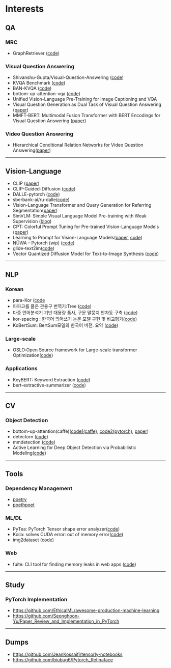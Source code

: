 # Interests

## QA
### MRC
- GraphRetriever ([code](https://github.com/shmsw25/GraphRetriever))

### Visual Question Answering
- Shivanshu-Gupta/Visual-Question-Answering ([code](https://github.com/Shivanshu-Gupta/Visual-Question-Answering))
- KVQA Benchmark ([code](https://github.com/SKTBrain/KVQA))
- BAN-KVQA ([code](https://github.com/SKTBrain/BAN-KVQA))
- bottom-up-attention-vqa ([code](https://github.com/hengyuan-hu/bottom-up-attention-vqa))
- Unified Vision-Language Pre-Training for Image Captioning and VQA
- Visual Question Generation as Dual Task of Visual Question Answering ([paper](https://openaccess.thecvf.com/content_cvpr_2018/CameraReady/0811.pdf))
- MMFT-BERT: Multimodal Fusion Transformer with BERT Encodings for Visual Question Answering ([paper](https://arxiv.org/abs/2010.14095))

### Video Question Answering
- Hierarchical Conditional Relation Networks for Video Question Answering([paper](https://arxiv.org/pdf/2002.10698.pdf))


---

## Vision-Language
- CLIP ([paper](https://cdn.openai.com/papers/Learning_Transferable_Visual_Models_From_Natural_Language.pdf))
- CLIP-Guided-Diffusion ([code](https://github.com/afiaka87/clip-guided-diffusion))
- DALLE-pytorch ([code](https://github.com/Jack000/DALLE-pytorch))
- sberbank-ai/ru-dalle([code](https://github.com/sberbank-ai/ru-dalle))
- Vision-Language Transformer and Query Generation for Referring
Segmentation([paper](https://arxiv.org/pdf/2108.05565))
- SimVLM: Simple Visual Language Model Pre-training with Weak Supervision ([blog](https://ai.googleblog.com/2021/10/simvlm-simple-visual-language-model-pre.html))
- CPT: Colorful Prompt Tuning for Pre-trained Vision-Language Models ([paper](https://arxiv.org/abs/2109.11797))
- Learning to Prompt for Vision-Language Models([paper](https://arxiv.org/abs/2109.01134), [code](https://github.com/KaiyangZhou/CoOp))
- NÜWA - Pytorch (wip) ([code](https://github.com/lucidrains/nuwa-pytorch))
- glide-text2im([code](https://github.com/openai/glide-text2im))
- Vector Quantized Diffusion Model for Text-to-Image Synthesis ([code](https://github.com/microsoft/VQ-Diffusion))
---
## NLP
### Korean
- para-Kor ([code]((https://github.com/L0Z1K/para-Kor))
- 파파고를 품은 관용구 번역기:Tree ([code](https://github.com/itisused/2021_NLP_Project))
- 다중 언어분석기 기반 대용량 품사, 구문 말뭉치 반자동 구축 ([code](https://github.com/bufsnlp2030/BUFS-JBNUCorpus2020))
- kor-spacing : 한국어 띄어쓰기 논문 모델 구현 및 비교평가([code](https://github.com/JoungheeKim/kor-spacing))
- KoBertSum: BertSum모델의 한국어 버전. 요약 ([code](https://github.com/uoneway/KoBertSum))

### Large-scale
- OSLO:Open Source framework for Large-scale transformer Optimization([code](https://github.com/tunib-ai/oslo))

### Applications
- KeyBERT: Keyword Extraction ([code](https://github.com/MaartenGr/KeyBERT))
- bert-extractive-summarizer ([code](https://github.com/dmmiller612/bert-extractive-summarizer))
---
## CV
### Object Detection
- bottom-up-attention(caffe)([code1(caffe)](https://github.com/peteanderson80/bottom-up-attention), [code2(pytorch)](https://github.com/MILVLG/bottom-up-attention.pytorch), [paper](https://arxiv.org/abs/1707.07998))
- detectorn ([code](https://github.com/facebookresearch/Detectron))
- mmdetection ([code](https://github.com/open-mmlab/mmdetection))
- Active Learning for Deep Object Detection via Probabilistic Modeling([code](https://github.com/NVlabs/AL-MDN))

---
## Tools
### Dependency Management
- [poetry](https://github.com/python-poetry/poetry/issues/76)
- [poethpoet](https://github.com/nat-n/poethepoet)

### ML/DL
- PyTea: PyTorch Tensor shape error analyzer([code](https://github.com/ropas/pytea))
- Koila: solves CUDA error: out of memory error([code](https://github.com/rentruewang/koila))
- img2dataset ([code](https://github.com/rom1504/img2dataset))

### Web
- fuite: CLI tool for finding memory leaks in web apps ([code](https://github.com/nolanlawson/fuite))

---
## Study
### PyTorch Implementation
- https://github.com/EthicalML/awesome-production-machine-learning
- https://github.com/Seonghoon-Yu/Paper_Review_and_Implementation_in_PyTorch

---
## Dumps
- https://github.com/JeanKossaifi/tensorly-notebooks
- https://github.com/biubug6/Pytorch_Retinaface
